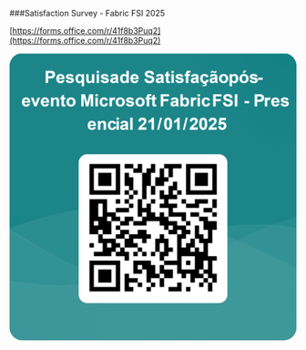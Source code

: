 ###Satisfaction Survey - Fabric FSI 2025

[https://forms.office.com/r/41f8b3Puq2](https://forms.office.com/r/41f8b3Puq2)

![QRCODE.](media/QRCode_para_Pesquisa_de_Satisfação_pos-evento_Microsoft_Fabric_FSI_-_Presencial_21_01_2025.png)
